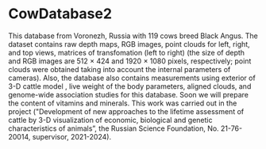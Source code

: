 # CowDatabase2

This database from Voronezh, Russia with 119 cows breed Black Angus. The dataset contains raw depth maps, RGB images, point clouds for left, right, and top views, matrices of transfomation (left to right) (the size of depth and RGB images are 512 × 424 and 1920 × 1080 pixels, respectively; point clouds were obtained taking into account the internal parameters of cameras). Also, the database also contains measurements using exterior of 3-D cattle model , live weight of the body parameters, aligned clouds, and genome-wide association studies for this database. Soon we will prepare the content of vitamins and minerals. This work was carried out in the project ("Development of new approaches to the lifetime assessment of cattle by 3-D visualization of economic, biological and genetic characteristics of animals”, the Russian Science Foundation, No. 21-76-20014, supervisor, 2021-2024).
